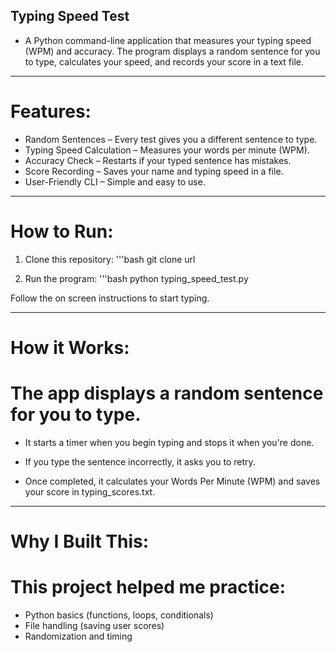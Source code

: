 ## Typing Speed Test 
- A Python command-line application that measures your typing speed (WPM) and accuracy. The program displays a random sentence for you to type, calculates your speed, and records your score in a text file.

---

# Features:
- Random Sentences – Every test gives you a different sentence to type.
- Typing Speed Calculation – Measures your words per minute (WPM).
- Accuracy Check – Restarts if your typed sentence has mistakes.
- Score Recording – Saves your name and typing speed in a file.
- User-Friendly CLI – Simple and easy to use.

---

# How to Run:
1. Clone this repository:
'''bash
        git clone url
    
2. Run the program:
'''bash 
        python typing_speed_test.py

Follow the on screen instructions to start typing.

---

# How it Works:
# The app displays a random sentence for you to type.

- It starts a timer when you begin typing and stops it when you're done.

- If you type the sentence incorrectly, it asks you to retry.

- Once completed, it calculates your Words Per Minute (WPM) and saves your score in typing_scores.txt.

---

# Why I Built This:
# This project helped me practice:
- Python basics (functions, loops, conditionals)
- File handling (saving user scores)
- Randomization and timing